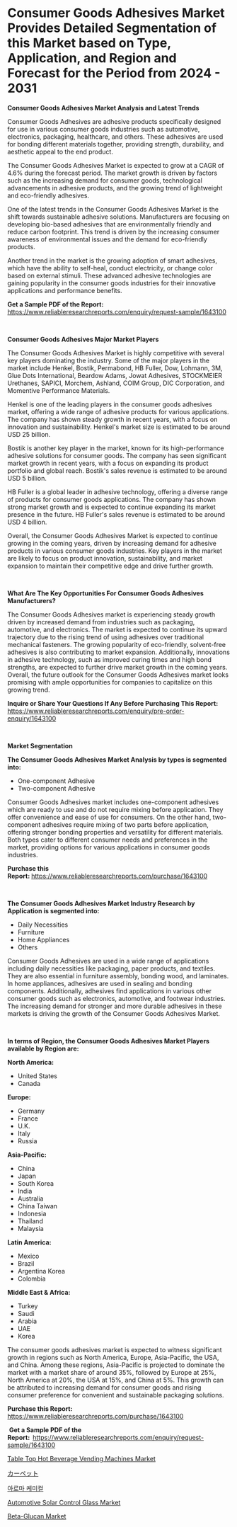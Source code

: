 <p><h1>Consumer Goods Adhesives Market Provides Detailed Segmentation of this Market based on Type, Application, and Region and Forecast for the Period from 2024 - 2031</h1></p><p><strong>Consumer Goods Adhesives Market Analysis and Latest Trends</strong></p>
<p><p>Consumer Goods Adhesives are adhesive products specifically designed for use in various consumer goods industries such as automotive, electronics, packaging, healthcare, and others. These adhesives are used for bonding different materials together, providing strength, durability, and aesthetic appeal to the end product.</p><p>The Consumer Goods Adhesives Market is expected to grow at a CAGR of 4.6% during the forecast period. The market growth is driven by factors such as the increasing demand for consumer goods, technological advancements in adhesive products, and the growing trend of lightweight and eco-friendly adhesives. </p><p>One of the latest trends in the Consumer Goods Adhesives Market is the shift towards sustainable adhesive solutions. Manufacturers are focusing on developing bio-based adhesives that are environmentally friendly and reduce carbon footprint. This trend is driven by the increasing consumer awareness of environmental issues and the demand for eco-friendly products.</p><p>Another trend in the market is the growing adoption of smart adhesives, which have the ability to self-heal, conduct electricity, or change color based on external stimuli. These advanced adhesive technologies are gaining popularity in the consumer goods industries for their innovative applications and performance benefits.</p></p>
<p><strong>Get a Sample PDF of the Report:&nbsp;</strong> <a href="https://www.reliableresearchreports.com/enquiry/request-sample/1643100">https://www.reliableresearchreports.com/enquiry/request-sample/1643100</a></p>
<p>&nbsp;</p>
<p><strong>Consumer Goods Adhesives Major Market Players</strong></p>
<p><p>The Consumer Goods Adhesives Market is highly competitive with several key players dominating the industry. Some of the major players in the market include Henkel, Bostik, Permabond, HB Fuller, Dow, Lohmann, 3M, Glue Dots International, Beardow Adams, Jowat Adhesives, STOCKMEIER Urethanes, SAPICI, Morchem, Ashland, COIM Group, DIC Corporation, and Momentive Performance Materials.</p><p>Henkel is one of the leading players in the consumer goods adhesives market, offering a wide range of adhesive products for various applications. The company has shown steady growth in recent years, with a focus on innovation and sustainability. Henkel's market size is estimated to be around USD 25 billion.</p><p>Bostik is another key player in the market, known for its high-performance adhesive solutions for consumer goods. The company has seen significant market growth in recent years, with a focus on expanding its product portfolio and global reach. Bostik's sales revenue is estimated to be around USD 5 billion.</p><p>HB Fuller is a global leader in adhesive technology, offering a diverse range of products for consumer goods applications. The company has shown strong market growth and is expected to continue expanding its market presence in the future. HB Fuller's sales revenue is estimated to be around USD 4 billion.</p><p>Overall, the Consumer Goods Adhesives Market is expected to continue growing in the coming years, driven by increasing demand for adhesive products in various consumer goods industries. Key players in the market are likely to focus on product innovation, sustainability, and market expansion to maintain their competitive edge and drive further growth.</p></p>
<p>&nbsp;</p>
<p><strong>What Are The Key Opportunities For Consumer Goods Adhesives Manufacturers?</strong></p>
<p><p>The Consumer Goods Adhesives market is experiencing steady growth driven by increased demand from industries such as packaging, automotive, and electronics. The market is expected to continue its upward trajectory due to the rising trend of using adhesives over traditional mechanical fasteners. The growing popularity of eco-friendly, solvent-free adhesives is also contributing to market expansion. Additionally, innovations in adhesive technology, such as improved curing times and high bond strengths, are expected to further drive market growth in the coming years. Overall, the future outlook for the Consumer Goods Adhesives market looks promising with ample opportunities for companies to capitalize on this growing trend.</p></p>
<p><strong>Inquire or Share Your Questions If Any Before Purchasing This Report:</strong> <a href="https://www.reliableresearchreports.com/enquiry/pre-order-enquiry/1643100">https://www.reliableresearchreports.com/enquiry/pre-order-enquiry/1643100</a></p>
<p>&nbsp;</p>
<p><strong>Market Segmentation</strong></p>
<p><strong>The Consumer Goods Adhesives Market Analysis by types is segmented into:</strong></p>
<p><ul><li>One-component Adhesive</li><li>Two-component Adhesive</li></ul></p>
<p><p>Consumer Goods Adhesives market includes one-component adhesives which are ready to use and do not require mixing before application. They offer convenience and ease of use for consumers. On the other hand, two-component adhesives require mixing of two parts before application, offering stronger bonding properties and versatility for different materials. Both types cater to different consumer needs and preferences in the market, providing options for various applications in consumer goods industries.</p></p>
<p><strong>Purchase this Report:&nbsp;</strong><a href="https://www.reliableresearchreports.com/purchase/1643100">https://www.reliableresearchreports.com/purchase/1643100</a></p>
<p>&nbsp;</p>
<p><strong>The Consumer Goods Adhesives Market Industry Research by Application is segmented into:</strong></p>
<p><ul><li>Daily Necessities</li><li>Furniture</li><li>Home Appliances</li><li>Others</li></ul></p>
<p><p>Consumer Goods Adhesives are used in a wide range of applications including daily necessities like packaging, paper products, and textiles. They are also essential in furniture assembly, bonding wood, and laminates. In home appliances, adhesives are used in sealing and bonding components. Additionally, adhesives find applications in various other consumer goods such as electronics, automotive, and footwear industries. The increasing demand for stronger and more durable adhesives in these markets is driving the growth of the Consumer Goods Adhesives Market.</p></p>
<p>&nbsp;</p>
<p><strong>In terms of Region, the Consumer Goods Adhesives Market Players available by Region are:</strong></p>
<p>
    <p> <strong> North America: </strong>
        <ul>
            <li>United States</li>
            <li>Canada</li>
        </ul>
        </p> 
    <p> <strong> Europe: </strong>
        <ul>
            <li>Germany</li>
            <li>France</li>
            <li>U.K.</li>
            <li>Italy</li>
            <li>Russia</li>
        </ul>
        </p> 
    <p> <strong> Asia-Pacific: </strong>
        <ul>
            <li>China</li>
            <li>Japan</li>
            <li>South Korea</li>
            <li>India</li>
            <li>Australia</li>
            <li>China Taiwan</li>
            <li>Indonesia</li>
            <li>Thailand</li>
            <li>Malaysia</li>
        </ul>
        </p> 
    <p> <strong> Latin America: </strong>
        <ul>
            <li>Mexico</li>
            <li>Brazil</li>
            <li>Argentina Korea</li>
            <li>Colombia</li>
        </ul>
        </p> 
    <p> <strong> Middle East & Africa: </strong>
        <ul>
            <li>Turkey</li>
            <li>Saudi</li>
            <li>Arabia</li>
            <li>UAE</li>
            <li>Korea</li>
        </ul>
    </p>
    </p>
<p><p>The consumer goods adhesives market is expected to witness significant growth in regions such as North America, Europe, Asia-Pacific, the USA, and China. Among these regions, Asia-Pacific is projected to dominate the market with a market share of around 35%, followed by Europe at 25%, North America at 20%, the USA at 15%, and China at 5%. This growth can be attributed to increasing demand for consumer goods and rising consumer preference for convenient and sustainable packaging solutions.</p></p>
<p><strong>Purchase this Report: </strong><a href="https://www.reliableresearchreports.com/purchase/1643100">https://www.reliableresearchreports.com/purchase/1643100</a></p>
<p>&nbsp;<strong>Get a Sample PDF of the Report:&nbsp;&nbsp;</strong><a href="https://www.reliableresearchreports.com/enquiry/request-sample/1643100">https://www.reliableresearchreports.com/enquiry/request-sample/1643100</a></p>
<p><strong></strong></p>
<p><p><a href="https://issuu.com/reportprime-2/docs/table-top-hot-beverage-vending-machines-market-siz">Table Top Hot Beverage Vending Machines Market</a></p><p><a href="https://medium.com/@kelosurfing/%E3%82%AB%E3%83%BC%E3%83%9A%E3%83%83%E3%83%88%E5%B8%82%E5%A0%B4%E5%88%86%E6%9E%90-%E3%81%9D%E3%81%AEcagr-%E5%B8%82%E5%A0%B4%E3%82%BB%E3%82%B0%E3%83%A1%E3%83%B3%E3%83%86%E3%83%BC%E3%82%B7%E3%83%A7%E3%83%B3-%E3%81%8A%E3%82%88%E3%81%B3%E3%82%B0%E3%83%AD%E3%83%BC%E3%83%90%E3%83%AB%E6%A5%AD%E7%95%8C%E6%A6%82%E8%A6%81-b7e52b35cc4b">カーペット</a></p><p><a href="https://medium.com/@frankpeters35/2024%EB%85%84%EB%B6%80%ED%84%B0-2031%EB%85%84%EA%B9%8C%EC%A7%80-%EC%98%88%EC%B8%A1%EB%90%9C-%ED%96%A5%EA%B8%B0-%ED%99%94%ED%95%99-%EC%8B%9C%EC%9E%A5-%EB%8F%99%ED%96%A5-%EB%B0%8F-%EC%8B%9C%EC%9E%A5-%EB%B6%84%EC%84%9D-3fbd0eb84f94">아로마 케미컬</a></p><p><a href="https://pretty-mail-caf.notion.site/Automotive-Solar-Control-Glass-Market-Furnish-Information-about-Market-Size-Market-Share-Market-Dy-b3cccdcaad2c4cdf809bf20dbd1487b1">Automotive Solar Control Glass Market</a></p><p><a href="https://issuu.com/reportprime-2/docs/beta-glucan-market-size-2030.pptx">Beta-Glucan Market</a></p></p>